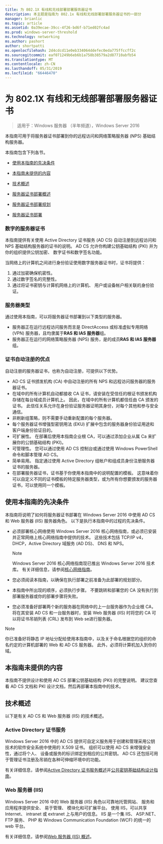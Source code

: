 ```yaml
---
title: 为 802.1X 有线和无线部署部署服务器证书
description: 本主题是指南为 802.1x 有线和无线部署部署服务器证书的一部分
manager: brianlic
ms.topic: article
ms.assetid: 0a39ecae-39cc-4f26-bd6f-b71ed02fc4ad
ms.prod: windows-server-threshold
ms.technology: networking
ms.author: pashort
author: shortpatti
ms.openlocfilehash: 2d4cdcd11e0eb334064ddefec0eda775ffccff2c
ms.sourcegitcommit: eaf071249b6eb6b1a758b38579a2d87710abfb54
ms.translationtype: MT
ms.contentlocale: zh-CN
ms.lasthandoff: 05/31/2019
ms.locfileid: "66446470"
---
```

# <a name="deploy-server-certificates-for-8021x-wired-and-wireless-deployments"></a>为 802.1X 有线和无线部署部署服务器证书

>适用于：Windows 服务器 （半年频道），Windows Server 2016

本指南可用于将服务器证书部署到你的远程访问和网络策略服务器 (NPS) 基础结构服务器。   

本指南包含下列各节。  

-   [使用本指南的先决条件](#bkmk_pre)  

-   [本指南未提供的内容](#bkmk_not)  

-   [技术概述](#bkmk_tech)  

-   [服务器证书部署概述](Server-Certificate-Deployment-Overview.md)  

-   [服务器证书部署规划](Server-Certificate-Deployment-Planning.md)  

-   [服务器证书部署](Server-Certificate-Deployment.md)  

### <a name="digital-server-certificates"></a>**数字的服务器证书**  
本指南提供有关使用 Active Directory 证书服务 (AD CS) 自动注册到远程访问和 NPS 基础结构服务器的证书的说明。 AD CS 允许你构建公钥基础结构 (PKI) 并为你的组织提供公钥加密、 数字证书和数字签名功能。  

当网络上的计算机之间进行身份验证使用数字服务器证书时，证书将提供：   

1. 通过加密确保机密性。  
2. 通过数字签名的完整性。  
3. 通过将证书密钥与计算机网络上的计算机、 用户或设备帐户相关联的身份验证。  

### <a name="server-types"></a>**服务器类型**  
通过使用本指南，可以将服务器证书部署到以下类型的服务器。  
- 服务器正在运行远程访问服务而言是 DirectAccess 或标准虚拟专用网络 (VPN) 服务器，且均隶属于**RAS 和 IAS 服务器**组。  
- 服务器正在运行的网络策略服务器 (NPS) 服务，是的成员**RAS 和 IAS 服务器**组。  

### <a name="advantages-of-certificate-autoenrollment"></a>**证书自动注册的优点**  
自动注册的服务器证书，也称为自动注册，可提供以下优势。  

- AD CS 证书颁发机构 (CA) 中自动注册的所有 NPS 和远程访问服务器的服务器证书。  
- 在域中的所有计算机自动都接收 CA 证书，请安装在受信任的根证书颁发机构存储在每台域成员计算机上。 因此，在域中的所有计算机都信任由 CA 颁发的证书。 此信任关系允许在身份验证服务器证明其身份，对每个其他和参与安全通信。  
- 非刷新组策略，则不需要手动重新配置的每个服务器。  
- 每个服务器证书增强型密钥用法 (EKU) 扩展中包含的服务器身份验证用途和客户端身份验证目的。  
- 可扩展性。 在部署后使用本指南企业根 CA，可以通过添加企业从属 Ca 来扩展你的公钥基础结构 (PKI)。  
- 可管理性。 您可以通过使用 AD CS 控制台或通过使用 Windows PowerShell 命令和脚本管理 AD CS。  
- 简单易用。 指定通过使用 Active Directory 组帐户和组成员身份注册服务器证书的服务器。   
- 在部署服务器证书，证书基于你使用本指南中的说明配置的模板。 这意味着你可以自定义不同的证书模板的特定服务器类型，或为所有你想要颁发的服务器证书，可以使用同一个模板。  

## <a name="bkmk_pre"></a>使用本指南的先决条件  

本指南将说明了如何将服务器证书部署在 Windows Server 2016 中使用 AD CS 和 Web 服务器 (IIS) 服务器角色。 以下是执行本指南中的过程的先决条件。  

- 必须部署核心网络使用 Windows Server 2016 核心网络指南，或必须已安装并正常网络上核心网络指南中提供的技术。 这些技术包括 TCP/IP v4，DHCP，Active Directory 域服务 (AD DS)、 DNS 和 NPS。  
  >[!NOTE]
  >Windows Server 2016 核心网络指南现已推出 Windows Server 2016 技术库。 有关详细信息，请参阅[核心网络指南](../../../core-network-guide/Core-Network-Guide.md)。

- 您必须阅读本指南，以确保在执行部署之前准备为此部署的规划部分。  
- 本指南中所出现的顺序，必须执行步骤。 不要跳转和部署您的 CA 没有执行到部署服务器或你的部署步骤将失败。  
- 您必须准备好部署两个新的服务器在网络中的上一台服务器作为企业根 CA，将在其安装 AD CS 和一台服务器时，安装 Web 服务器 (IIS) 时将您的 CA 可以将证书吊销列表 (CRL) 发布到 Web se进行服务器。   

>[!NOTE]  
>你已准备好将静态 IP 地址分配给使用本指南中，以及关于命名根据您的组织的命名约定的计算机部署的 Web 和 AD CS 服务器。 此外，必须将计算机加入到你的域。  

## <a name="bkmk_not"></a>本指南未提供的内容  
本指南不提供设计和使用 AD CS 部署公钥基础结构 (PKI) 的完整说明。 建议您查看 AD CS 文档和 PKI 设计文档，然后再部署本指南中的技术。   

## <a name="bkmk_tech"></a>技术概述  
以下是有关 AD CS 和 Web 服务器 (IIS) 的技术概述。  

### <a name="active-directory-certificate-services"></a>Active Directory 证书服务  
Windows Server 2016 中的 AD CS 提供可自定义服务用于创建和管理采用公钥技术的软件安全系统中使用的 X.509 证书。 组织可以使用 AD CS 来增强安全性，通过将个人、 设备或服务的标识绑定到相应的公共密钥。 AD CS 还包括可用于管理证书注册及吊销在各种可伸缩环境中的功能。  

有关详细信息，请参阅[Active Directory 证书服务概述](https://technet.microsoft.com/library/hh831740.aspx)并[公共密钥基础结构设计指南](https://social.technet.microsoft.com/wiki/contents/articles/2901.public-key-infrastructure-design-guidance.aspx)。  

### <a name="web-server-iis"></a>Web 服务器 (IIS)  

Windows Server 2016 中的 Web 服务器 (IIS) 角色以可靠地托管网站、 服务和应用程序提供安全、 易于管理、 模块化和可扩展平台。 使用 IIS，可以共享 Internet、 intranet 或 extranet 上与用户的信息。 IIS 是一个集 IIS、 ASP.NET、 FTP 服务、 PHP 和 Windows Communication Foundation (WCF) 的统一的 web 平台。  

有关详细信息，请参阅[Web 服务器 (IIS) 概述](https://technet.microsoft.com/library/hh831725.aspx)。  
